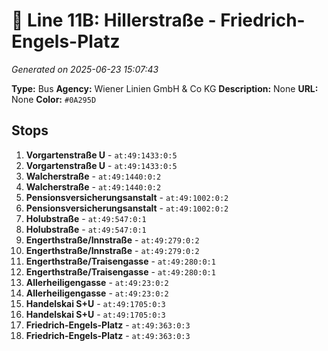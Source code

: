 # 🚌 Line 11B: Hillerstraße - Friedrich-Engels-Platz

*Generated on 2025-06-23 15:07:43*

**Type:** Bus
**Agency:** Wiener Linien GmbH & Co KG
**Description:** None
**URL:** None
**Color:** `#0A295D`

## Stops

1. **Vorgartenstraße U** - `at:49:1433:0:5`
2. **Vorgartenstraße U** - `at:49:1433:0:5`
3. **Walcherstraße** - `at:49:1440:0:2`
4. **Walcherstraße** - `at:49:1440:0:2`
5. **Pensionsversicherungsanstalt** - `at:49:1002:0:2`
6. **Pensionsversicherungsanstalt** - `at:49:1002:0:2`
7. **Holubstraße** - `at:49:547:0:1`
8. **Holubstraße** - `at:49:547:0:1`
9. **Engerthstraße/Innstraße** - `at:49:279:0:2`
10. **Engerthstraße/Innstraße** - `at:49:279:0:2`
11. **Engerthstraße/Traisengasse** - `at:49:280:0:1`
12. **Engerthstraße/Traisengasse** - `at:49:280:0:1`
13. **Allerheiligengasse** - `at:49:23:0:2`
14. **Allerheiligengasse** - `at:49:23:0:2`
15. **Handelskai S+U** - `at:49:1705:0:3`
16. **Handelskai S+U** - `at:49:1705:0:3`
17. **Friedrich-Engels-Platz** - `at:49:363:0:3`
18. **Friedrich-Engels-Platz** - `at:49:363:0:3`